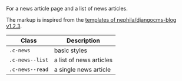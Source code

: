 For a news article page and a list of news articles.

The markup is inspired from the [templates of nephila/djangocms-blog v1.2.3](https://github.com/nephila/djangocms-blog/tree/1.2.3/djangocms_blog/templates/djangocms_blog).

| Class                   | Description
| - | - |
| `.c-news`               | basic styles
| `.c-news--list`         | a list of news articles
| `.c-news--read`         | a single news article
